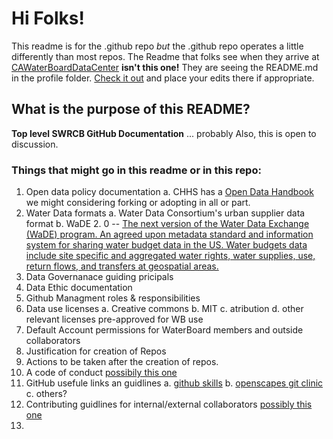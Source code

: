 # Hi Folks!

This readme is for the .github repo *but* the .github repo operates a little differently than most repos. The Readme that folks see when they arrive at [CAWaterBoardDataCenter](https://github.com/CAWaterBoardDataCenter/) **isn't this one!** They are seeing the README.md in the profile folder. [Check it out](https://github.com/CAWaterBoardDataCenter/.github/blob/main/profile/README.md) and place your edits there if appropriate.

## What is the purpose of this README?
**Top level SWRCB GitHub Documentation** ... probably
Also, this is open to discussion. 

### Things that might go in this readme or in this repo:
1. Open data policy documentation
	a. CHHS has a [Open Data Handbook](https://chhsdata.github.io/opendatahandbook/) we might considering forking or adopting in all or part.
2. Water Data formats
	a. Water Data Consortium's urban supplier data format
	b. WaDE 2. 0 -- [The next version of the Water Data Exchange (WaDE) program. An agreed upon metadata standard and information system for sharing water budget data in the US. Water budgets data include site specific and aggregated water rights, water supplies, use, return flows, and transfers at geospatial areas.](https://github.com/WSWCWaterDataExchange/WaDE2.0)
3. Data Governanace guiding pricipals
4. Data Ethic documentation
5. Github Managment roles & responsibilities
6. Data use licenses
	a. Creative commons
	b. MIT
	c. atribution
	d. other relevant licenses pre-approved for WB use
7. Default Account permissions for WaterBoard members and outside collaborators
8. Justification for creation of Repos
9. Actions to be taken after the creation of repos.
10. A code of conduct [possibily this one](https://github.com/skills/.github/blob/main/CODE_OF_CONDUCT.md)
11. GitHub usefule links an guidlines
	a. [github skills](https://skills.github.com/)
	b. [openscapes git clinic](https://openscapes.github.io/series/core-lessons/github/github-pub.html)
	c. others?
12. Contributing guidlines for internal/external collaborators [possibly this one](https://github.com/skills/.github/blob/main/CONTRIBUTING.md)
13. 
